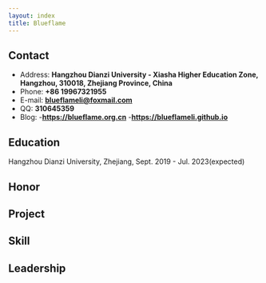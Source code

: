 ```yaml
---
layout: index
title: Blueflame
---
```

## Contact

- Address: **Hangzhou Dianzi University - Xiasha Higher Education Zone, Hangzhou, 310018, Zhejiang Province, China**
- Phone: **+86 19967321955**
- E-mail: **blueflameli@foxmail.com**
- QQ: **310645359**
- Blog: 
  -**<https://blueflame.org.cn>**
  -**<https://blueflameli.github.io>**

## Education

Hangzhou Dianzi University, Zhejiang, Sept. 2019 - Jul. 2023(expected)



## Honor


## Project



## Skill



## Leadership



